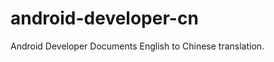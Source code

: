 android-developer-cn
====================

Android Developer Documents English to Chinese translation.
